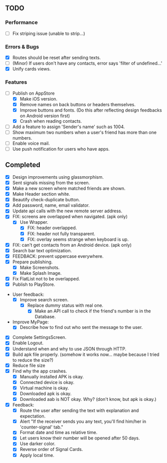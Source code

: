 ## TODO

### Performance
- [ ] Fix striping issue (unable to strip...)

### Errors & Bugs
- [x] Routes should be reset after sending texts.
- [ ] (Minor) If users don't have any contacts, error says 'filter of undefined...'
- [x] Unify cards views.

### Features
- [ ] Publish on AppStore
  - [x] Make iOS version.
  - [x] Remove names on back buttons or headers themselves.
  - [x] Improve buttons and fonts. (Do this after reflecting design feedbacks on Android version first)
  - [x] Crash when reading contacts.
- [ ] Add a feature to assign 'Sender's name' such as 1004.
- [ ] Show maximum two numbers when a user's friend has more than one numbers.
- [ ] Enable voice mail.
- [ ] Use push notification for users who have apps.

## Completed

- [x] Design improvements using glassmorphism.
- [x] Sent signals missing from the screen.
- [x] Make a new screen where matched friends are shown.
- [x] Make Header section white.
- [x] Beautify check-duplicate button.
- [x] Add password, name, email validator.
- [x] Update api calls with the new remote server address.
- [x] FIX: screens are overlapped when navigated. (apk only)
  - [x] Use Wrapper.
    - [x] FIX: header overlapped.
    - [x] FIX: header not fully transparent.
    - [x] FIX: overlay seems strange when keyboard is up.
- [x] FIX: can't get contacts from an Android device. (apk only)
- [x] Search bar text optimization.
- [x] FEEDBACK: prevent uppercase everywhere.
- [x] Prepare publishing.
  - [x] Make Screenshots.
  - [x] Make Splash Image.
- [x] Fix FlatList not to be overlapped.
- [x] Publish to PlayStore.
- User feedback:
  - [x] Improve search screen.
    - [x] Replace dummy status with real one.
      - [x] Make an API call to check if the friend's number is in the Database.
- Improve MyPage:
  - [x] Describe how to find out who sent the message to the user.
- [x] Complete SettingsScreen.
- [x] Enable Logout.
- [x] Understand when and why to use JSON through HTTP.
- [x] Build apk file properly. (somehow it works now... maybe because I tried to reduce the size?)
- [x] Reduce file size
- [x] Find why the app crashes.
  - [x] Manually installed APK is okay.
  - [x] Connected device is okay.
  - [x] Virtual machine is okay.
  - [x] Downloaded apk is okay.
  - [x] Downloaded aab is NOT okay. Why? (don't know, but apk is okay.)
- [x] Feedback:
  - [x] Route the user after sending the text with explanation and expectation.
  - [x] Alert "If the receiver sends you any text, you'll find him/her in 'counter-signal' tab."
  - [x] Format date and time as relative time.
  - [x] Let users know their number will be opened after 50 days.
  - [x] Use darker color.
  - [x] Reverse order of Signal Cards.
  - [x] Apply local time.
